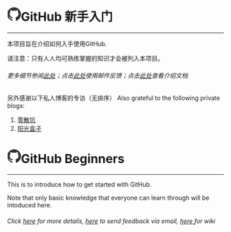 # ![](/assets/logo.png)GitHub 新手入门

---

本项目旨在介绍如何入手使用GitHub.

请注意：只有人人均可熟练掌握的知识才会被列入本项目。

###### 更多细节参阅[此处](https://github.com/EMLVIRUS/GitHub-Beginners/issues/1)；点击[此处](mailto:emlvirus@outlook.com)使用邮件反馈；点击[此处](https://github.com/EMLVIRUS/GitHub-Beginners/wiki/%E4%BB%8B%E7%BB%8D%E6%96%87%E6%A1%A3)查看介绍文档

另外感谢以下私人博客的专访（无排序）  Also grateful to the following private blogs:

1. [零散坑](https://03k.org/github-guide.html)
2. [阳光盒子](http://sunbox.cc/github-started.html)

# ![](/assets/logo.png)GitHub Beginners

---

This is to introduce how to get started with GitHub.

Note that only basic knowledge that everyone can learn through will be intoduced here.

###### Click [here](https://github.com/EMLVIRUS/GitHub-Beginners/issues/1) for more details, [here](mailto:emlvirus@outlook.com) to send feedback via email, [here ](https://github.com/EMLVIRUS/GitHub-Beginners/wiki/%E4%BB%8B%E7%BB%8D%E6%96%87%E6%A1%A3)for wiki



